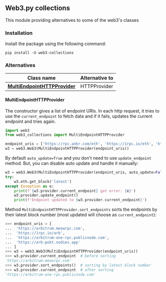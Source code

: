 ## Web3.py collections

This module providing alternatives to some of the web3's classes

### Installation

Install the package using the following command:

```shell
pip install -U web3-collections
```

### Alternatives

| Class name                                                  | Alternative to |
|-------------------------------------------------------------|:--------------:|
| [**MultiEndpointHTTPProvider**](#multiendpointhttpprovider) |  HTTPProvider  |

#### MultiEndpointHTTPProvider

The constructor gives a list of endpoint URIs. In each http request, it tries to use the `current_endpoint` to fetch
data and if it fails, updates the current endpoint and tries again.

```python
import web3
from web3_collections import MultiEndpointHTTPProvider

endpoint_uris = ['https://rpc.ankr.com/eth', 'https://1rpc.io/eth', 'https://eth.drpc.org', ...]
w3 = web3.Web3(MultiEndpointHTTPProvider(endpoint_uris))
```

By default `auto_update=True` and you don't need to use `update_endpoint` method. But, you can disable auto update and
handle it manually:

```python
w3 = web3.Web3(MultiEndpointHTTPProvider(endpoint_uris, auto_update=False))
try:
    w3.eth.get_block('latest')
except Exception as e:
    print(f'{w3.provider.current_endpoint} got error: {e}')
    w3.provider.update_endpoint()
    print(f'Endpoint updated to {w3.provider.current_endpoint}')
```

Method `MultiEndpointHTTPProvider.sort_endpoints` sorts the endpoints by their latest block number
(most updated will choose as `current_endpoint`):

```python
>>> endpoint_uris = [
...  'https://arbitrum.meowrpc.com',
...  'https://1rpc.io/arb',
...  'https://arbitrum-one-rpc.publicnode.com',
...  'https://arb-pokt.nodies.app'
... ]
>>> w3 = web3.Web3(MultiEndpointHTTPProvider(endpoint_uris))
>>> w3.provider.current_endpoint  # before sorting
'https://arbitrum.meowrpc.com'
>>> w3.provider.sort_endpoints()  # sorting by latest block number
>>> w3.provider.current_endpoint  # after sorting
'https://arbitrum-one-rpc.publicnode.com'
```
